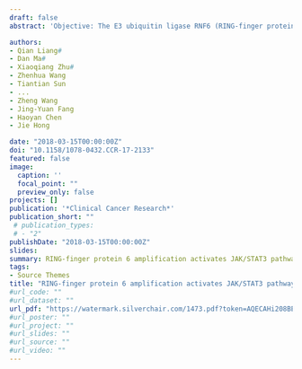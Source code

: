 ```yaml
---
draft: false
abstract: 'Objective: The E3 ubiquitin ligase RNF6 (RING-finger protein 6) plays a crucial role in carcinogenesis. However, the copy number and expression of RNF6 were rarely reported in colorectal cancer. We aimed to explore the mechanical, biological, and clinical role of RNF6 in colorectal cancer initiation and progression.Design: The copy number and expression of RNF6 were analyzed from Tumorscape and The Cancer Genome Atlas (TCGA) datasets. Gene expressions were examined by real-time PCR, Western blot, and immunohistochemical staining. Gene expression profiling studies were performed to identify pivotal genes regulated by RNF6. Biological function of RNF6 on tumor growth and metastasis was detected in vivo and in vitro Role of RNF6 in modulating SHP-1 expression was examined by coimmunoprecipitation and confocal microscopy, respectively.Results: The copy number of RNF6 was significantly amplified in colorectal cancer, and the amplification was associated with RNF6 expression level. Amplification and overexpression of RNF6 positively correlated with patients with colorectal cancer with poor prognosis. The gene set enrichment analysis (GSEA) revealed cell proliferation, and invasion-related genes were enriched in RNF6 high-expressed colorectal cancer cells as well as in patients from TCGA dataset. Downregulation of RNF6 impaired the colorectal cancer cell proliferation and invasion in vitro and in vivo RNF6 may activate the JAK/STAT3 pathway and increase pSTAT3 levels by inducing the ubiquitination and degradation of SHP-1.Conclusions: Genomic amplification drives RNF6 overexpression in colorectal cancer. RNF6 may be a novel biomarker in colorectal carcinogenesis, and RNF6 may increase pSTAT3 level via promoting SHP-1 ubiquitylation and degradation. Targeting the RNF6/SHP-1/STAT3 axis provides a potential therapeutic option for RNF6-amplified tumors. '

authors:
- Qian Liang#
- Dan Ma#
- Xiaoqiang Zhu#
- Zhenhua Wang
- Tiantian Sun
- ...
- Zheng Wang
- Jing-Yuan Fang
- Haoyan Chen
- Jie Hong

date: "2018-03-15T00:00:00Z"
doi: "10.1158/1078-0432.CCR-17-2133"
featured: false
image:
  caption: ''
  focal_point: ""
  preview_only: false
projects: []
publication: '*Clinical Cancer Research*'
publication_short: ""
 # publication_types:
 # - "2"
publishDate: "2018-03-15T00:00:00Z"
slides: 
summary: RING-finger protein 6 amplification activates JAK/STAT3 pathway by modifying SHP-1 ubiquitylation and associates with poor outcome in colorectal cancer
tags:
- Source Themes
title: "RING-finger protein 6 amplification activates JAK/STAT3 pathway by modifying SHP-1 ubiquitylation and associates with poor outcome in colorectal cancer (2018-03)"
#url_code: ""
#url_dataset: ""
url_pdf: "https://watermark.silverchair.com/1473.pdf?token=AQECAHi208BE49Ooan9kkhW_Ercy7Dm3ZL_9Cf3qfKAc485ysgAAAu0wggLpBgkqhkiG9w0BBwagggLaMIIC1gIBADCCAs8GCSqGSIb3DQEHATAeBglghkgBZQMEAS4wEQQMMTgHIzqiN04lTZSWAgEQgIICoOCLOYOmelvBX1IDYNMIEymOtjHEtFKW2ZeptlOdCyY8BqFTElJflnZ6fyZ9LnkF4o24ZwN6ITTKx80F470dqlvtLxAXfdVqJDmrbMXlxEaSSOFR3Po_JW6gKoogOjxBrTa3_7MfbW_rA-MHJrG1yfa1b_Qx1UMwkacgX0M2UwU-i1NKOnNVcUo2J3EB4q6jM8cO-8RpHIOTmmG4xA-nHlJAlW1oYewgkYTddUtjfDq-z55TIBIFISaW05agDnwIvjM5vg9YHf1oorRuAmpIPZWcXQMf6BNuHOCZIkHvX3QklfIaRLUduwhPdXpSG4I1cCU_P8mLAlYHWY6j9h82UZb83bYctfVr5KX-2JazXvhVHuHRLbl-hozMISoStaGPHb8UamWFo6l936eGuXkysGVZfhQCYI_XSqkBcnB0Dg7uEM3AgPMedhUv9LFWu2n27vUnZH4EVSYAJfwBlLfnhFfpjyg6qj1hfAJJGlVHHQWPly1ctlL60HhVMg5Hv0BEXuJaHQEmd4op6e9abqVK2F9-Z-1uWFnw6rH-RZPawPhWy1qCRXqik9Jlhf5zc1ICEwW5wfa_JVVASitsQetoNWfLpRXOoj32hQGAwrjmyBL2KlAIBfxm5FJifNl7RVrd7H2QOSX72rVFxGVNefGHzt8-az-w8TpK3ehPgkwmxvQ7areGSP3woYr9Y_pY-Hm7mZ9t07VbA9FQvqvIn62Hztqu9YrV1KG-hBZswmzi6Rr66vbyXS6xORvuRrjSQ9WaOKgx1ujEM0oJqfKuuCU-yLRcd76ACH9v3W2DjBjmota6GGJCCOtUQhSyidjcUzJPHBomn6KVvOioc3cB16sJn209gqVtiOoNECyv3mHdr_Wl1stVdbuhhf-xATruZaWSAQ"
#url_poster: ""
#url_project: ""
#url_slides: ""
#url_source: ""
#url_video: ""
---
```


